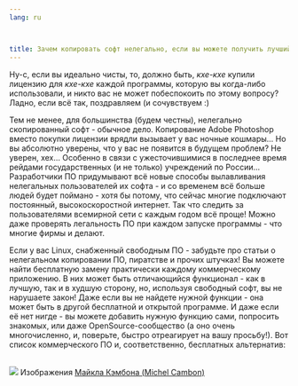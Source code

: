 ```yaml
---
lang: ru



title: Зачем копировать софт нелегально, если вы можете получить лучший аналог - бесплатно?
---
```


Ну-с, если вы идеально чисты, то, должно быть, *кхе-кхе* купили лицензию 
для *кхе-кхе* каждой программы, которую вы когда-либо использовали, и никто 
вас не может побеспокоить по этому вопросу? Ладно, если всё так, поздравляем (и сочувствуем :) 

Тем не менее, для большинства (будем честны), нелегально скопированный
софт - обычное дело. Копирование Adobe Photoshop вместо покупки лицензии
врядли вызывает у вас ночные кошмары... Но вы абсолютно уверены, что у
вас не появится в будущем проблем? Не уверен, хех... Особенно в связи с
ужесточившимися в последнее время рейдами государственных (и не только)
учреждений по России... Разработчики ПО придумывают всё новые способы 
вылавливания нелегальных пользователей их софта - и со временем всё больше
людей будет поймано - хотя бы потому, что сейчас многие подключают
постоянный, высокоскоростной интернет. Так что следить за пользователями
всемирной сети с каждым годом всё проще! Можно даже проверять легальность
ПО при каждом запуске программы - что многие фирмы и делают. 

Если у вас Linux, снабженный свободным ПО - забудьте про статьи о
нелегальном копировании ПО, пиратстве и прочих штучках! Вы можете найти
бесплатную замену практически каждому коммерческому приложению. В них
может быть отличающийся функционал - как в лучшую, так и в худшую сторону,
но, используя свободный софт, вы не нарушаете закон! Даже если вы не найдете
нужной функции - она может быть в другой бесплатной и открытой программе. И
даже если её нет нигде - вы можете добавить нужную функцию сами, попросить
знакомых, или даже OpenSource-сообщество (а оно очень многочисленно, и,
поверьте, быстро отреагирует на вашу просьбу!). Вот список коммерческого ПО
и, соответственно, бесплатных альтернатив:

<?php

table_parser ("Yes", "No", "Commercial", "Open source", "Exists on 
Windows?");


<br><br>

<img src="Images/warez.png" />

Изображения <a href="http://michel.cambon.free.fr/ampere/salle1bis.htm">Майкла Кэмбона (Michel Cambon)</a>




